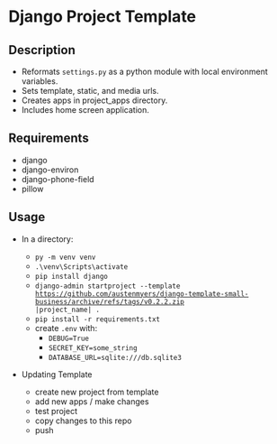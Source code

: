 # Django Project Template

## Description

+ Reformats <code>settings.py</code> as a python module with local environment variables.
+ Sets template, static, and media urls.
+ Creates apps in project_apps directory.
+ Includes home screen application.

## Requirements

- django
- django-environ
- django-phone-field
- pillow

## Usage

- In a directory:
    - <code>py -m venv venv</code>
    - <code>.\venv\Scripts\activate</code>
    - <code>pip install django</code>
    - <code>django-admin startproject --template https://github.com/austenmyers/django-template-small-business/archive/refs/tags/v0.2.2.zip |project_name| .</code>
    - <code>pip install -r requirements.txt</code>
    - create <code>.env</code> with:
        - <code>DEBUG=True</code>
        - <code>SECRET_KEY=some_string</code>
        - <code>DATABASE_URL=sqlite:///db.sqlite3</code>

- Updating Template
    - create new project from template
    - add new apps / make changes
    - test project
    - copy changes to this repo
    - push
